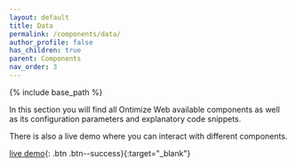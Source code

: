 ```yaml
---
layout: default
title: Data
permalink: /components/data/
author_profile: false
has_children: true
parent: Components
nav_order: 3
---
```


{% include base_path %}

In this section you will find all Ontimize Web available components as well as its configuration parameters and explanatory code snippets.

There is also a live demo where you can interact with different components.


[<i class="fa fa-play"></i> live demo](https://ontimizeweb.github.io/ontimize-web-ngx-playground){: .btn .btn--success}{:target="_blank"}

